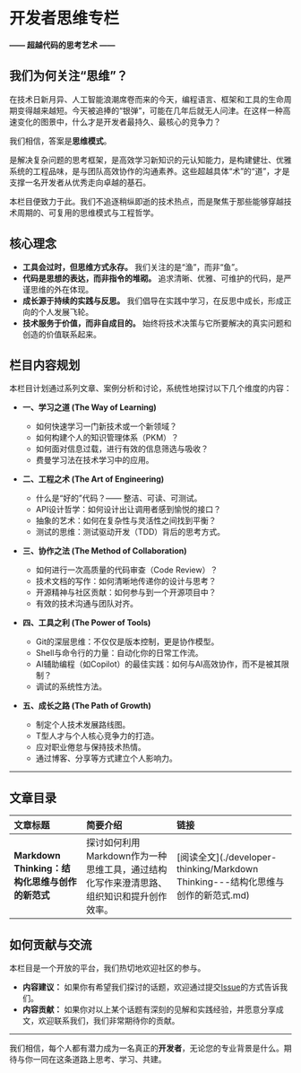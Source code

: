 # 开发者思维专栏

**—— 超越代码的思考艺术 ——**

## 我们为何关注“思维”？

在技术日新月异、人工智能浪潮席卷而来的今天，编程语言、框架和工具的生命周期变得越来越短。今天被追捧的“银弹”，可能在几年后就无人问津。在这样一种高速变化的图景中，什么才是开发者最持久、最核心的竞争力？

我们相信，答案是**思维模式**。

是解决复杂问题的思考框架，是高效学习新知识的元认知能力，是构建健壮、优雅系统的工程品味，是与团队高效协作的沟通素养。这些超越具体“术”的“道”，才是支撑一名开发者从优秀走向卓越的基石。

本栏目便致力于此。我们不追逐稍纵即逝的技术热点，而是聚焦于那些能够穿越技术周期的、可复用的思维模式与工程哲学。

## 核心理念

* **工具会过时，但思维方式永存。** 我们关注的是“渔”，而非“鱼”。
* **代码是思想的表达，而非指令的堆砌。** 追求清晰、优雅、可维护的代码，是严谨思维的外在体现。
* **成长源于持续的实践与反思。** 我们倡导在实践中学习，在反思中成长，形成正向的个人发展飞轮。
* **技术服务于价值，而非自成目的。** 始终将技术决策与它所要解决的真实问题和创造的价值联系起来。

## 栏目内容规划

本栏目计划通过系列文章、案例分析和讨论，系统性地探讨以下几个维度的内容：

* **一、学习之道 (The Way of Learning)**
    * 如何快速学习一门新技术或一个新领域？
    * 如何构建个人的知识管理体系（PKM）？
    * 如何面对信息过载，进行有效的信息筛选与吸收？
    * 费曼学习法在技术学习中的应用。

* **二、工程之术 (The Art of Engineering)**
    * 什么是“好的”代码？—— 整洁、可读、可测试。
    * API设计哲学：如何设计出让调用者感到愉悦的接口？
    * 抽象的艺术：如何在复杂性与灵活性之间找到平衡？
    * 测试的思维：测试驱动开发（TDD）背后的思考方式。

* **三、协作之法 (The Method of Collaboration)**
    * 如何进行一次高质量的代码审查（Code Review）？
    * 技术文档的写作：如何清晰地传递你的设计与思考？
    * 开源精神与社区贡献：如何参与到一个开源项目中？
    * 有效的技术沟通与团队对齐。

* **四、工具之利 (The Power of Tools)**
    * Git的深层思维：不仅仅是版本控制，更是协作模型。
    * Shell与命令行的力量：自动化你的日常工作流。
    * AI辅助编程（如Copilot）的最佳实践：如何与AI高效协作，而不是被其限制？
    * 调试的系统性方法。

* **五、成长之路 (The Path of Growth)**
    * 制定个人技术发展路线图。
    * T型人才与个人核心竞争力的打造。
    * 应对职业倦怠与保持技术热情。
    * 通过博客、分享等方式建立个人影响力。

---

## 文章目录

| 文章标题 | 简要介绍 | 链接 |
| :--- | :--- | :--- |
| **Markdown Thinking：结构化思维与创作的新范式** | 探讨如何利用Markdown作为一种思维工具，通过结构化写作来澄清思路、组织知识和提升创作效率。 | [阅读全文](./developer-thinking/Markdown Thinking---结构化思维与创作的新范式.md) |

## 如何贡献与交流

本栏目是一个开放的平台，我们热切地欢迎社区的参与。

* **内容建议：** 如果你有希望我们探讨的话题，欢迎通过提交[Issue](<在此处插入Issue链接>)的方式告诉我们。
* **内容贡献：** 如果你对以上某个话题有深刻的见解和实践经验，并愿意分享成文，欢迎联系我们，我们非常期待你的贡献。

---

我们相信，每个人都有潜力成为一名真正的**开发者**，无论您的专业背景是什么。期待与你一同在这条道路上思考、学习、共建。
